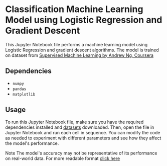 # Classification  Machine Learning Model using Logistic Regression and Gradient Descent
This Jupyter Notebook file performs a machine learning model using Logistic Regression and gradient descent algorithms. The model is trained on dataset from [Supervised Machine Learning by Andrew Ng, Coursera](https://www.coursera.org/learn/machine-learning)

## Dependencies
- `numpy`
- `pandas`
- `matplotlib`

## Usage
To run this Jupyter Notebook file, make sure you have the required dependencies installed and [datasets](https://github.com/Billl-11/Logistic-Regression-Machine-Learning-Model/blob/main/exam_Score.txt) downloaded. Then, open the file in Jupyter Notebook and run each cell in sequence. You can modify the code as needed to experiment with different parameters and see how they affect the model's performance.

Note
The model's accuracy may not be representative of its performance on real-world data.
For more readable format [click here](https://github.com/Billl-11/Logistic-Regression-Machine-Learning-Model/blob/main/pdf-ver%20Logistic_Regression_Model_exam_score.pdf)
